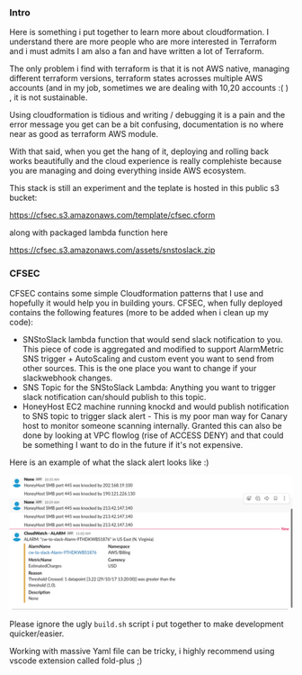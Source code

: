 ### Intro

Here is something i put together to learn more about cloudformation. I understand there are more people who are more interested in Terraform and i must admits I am also a fan and have written a lot of Terraform.

The only problem i find with terraform is that it is not AWS native, managing different terraform versions, terraform states acrosses multiple AWS accounts (and in my job, sometimes we are dealing with 10,20 accounts :( ) , it is not sustainable.

Using cloudformation is tidious and writing / debugging it is a pain and the error message you get can be a bit confusing, documentation is no where near as good as terraform AWS module. 

With that said, when you get the hang of it, deploying and rolling back works beautifully and the cloud experience is really complehiste because you are managing and doing everything inside AWS ecosystem.

This stack is still an experiment and the teplate is hosted in this public s3 bucket:

https://cfsec.s3.amazonaws.com/template/cfsec.cform

along with packaged lambda function here

https://cfsec.s3.amazonaws.com/assets/snstoslack.zip


### CFSEC

CFSEC contains some simple Cloudformation patterns that I use and hopefully it would help you in building yours.
CFSEC, when fully deployed contains the following features (more to be added when i clean up my code):

 - SNStoSlack lambda function that would send slack notification to you. This piece of code is aggregated and modified to support AlarmMetric SNS trigger + AutoScaling and custom event you want to send from other sources. This is the one place you want to change if your slackwebhook changes.
 - SNS Topic for the SNStoSlack Lambda: Anything you want to trigger slack notification can/should publish to this topic. 
 - HoneyHost EC2 machine running knockd and would publish notification to SNS topic to trigger slack alert - This is my poor man way for Canary host to monitor someone scanning internally. Granted this can also be done by looking at VPC flowlog (rise of ACCESS DENY) and that could be something I want to do in the future if it's not expensive.

 Here is an example of what the slack alert looks like :) 

 ![image](/images/cfsec.png)

 Please ignore the ugly `build.sh` script i put together to make development quicker/easier.

 Working with massive Yaml file can be tricky, i highly recommend using vscode extension called fold-plus ;)